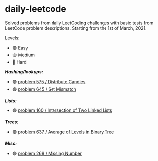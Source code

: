 # daily-leetcode
Solved problems from daily LeetCoding challenges with basic tests from LeetCode problem descriptions. Starting from the 1st of March, 2021.

Levels:
* :green_circle: Easy 
* :yellow_circle: Medium
* :red_circle: Hard

**_Hashing/lookups:_**
* :green_circle: [problem 575 / Distribute Candies](./src/main/java/problem575/DistributeCandies.java)
* :green_circle: [problem 645 / Set Mismatch](./src/main/java/problem645/SetMismatch.java)

**_Lists:_**
* :green_circle: [problem 160 / Intersection of Two Linked Lists](./src/main/java/problem160/IntersectionOfTwoLinkedLists.java)

**_Trees:_**
* :green_circle: [problem 637 / Average of Levels in Binary Tree](./src/main/java/problem637/AverageLevelsBinaryTree.java)

**_Misc:_**
* :green_circle: [problem 268 / Missing Number](./src/main/java/problem268/MissingNumber.java)
